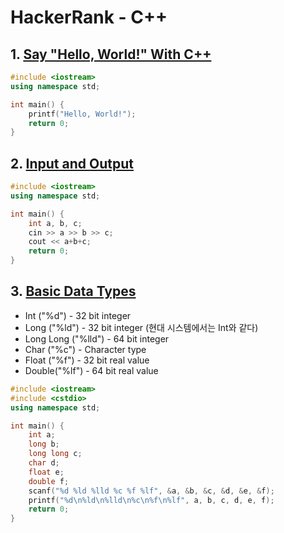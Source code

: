 # HackerRank - C++

## 1. [Say "Hello, World!" With C++](https://www.hackerrank.com/challenges/cpp-hello-world)

```c++
#include <iostream>
using namespace std;

int main() {
    printf("Hello, World!");
    return 0;
}
```

## 2. [Input and Output](https://www.hackerrank.com/challenges/cpp-input-and-output?h_r=next-challenge&h_v=zen)

```c++
#include <iostream>
using namespace std;

int main() {
    int a, b, c;
    cin >> a >> b >> c;
    cout << a+b+c;
    return 0;
}
```

## 3. [Basic Data Types](https://www.hackerrank.com/challenges/c-tutorial-basic-data-types?h_r=next-challenge&h_v=zen)

- Int ("%d") - 32 bit integer
- Long ("%ld") - 32 bit integer (현대 시스템에서는 Int와 같다)
- Long Long ("%lld") - 64 bit integer
- Char ("%c") - Character type
- Float ("%f") - 32 bit real value
- Double("%lf") - 64 bit real value

```c++
#include <iostream>
#include <cstdio>
using namespace std;

int main() {
    int a;
    long b;
    long long c;
    char d;
    float e;
    double f;
    scanf("%d %ld %lld %c %f %lf", &a, &b, &c, &d, &e, &f);
    printf("%d\n%ld\n%lld\n%c\n%f\n%lf", a, b, c, d, e, f);
    return 0;
}
```